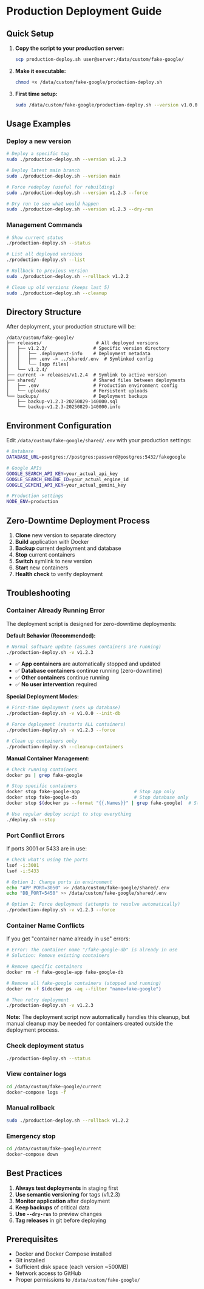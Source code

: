 # Production Deployment Guide

## Quick Setup

1. **Copy the script to your production server:**

   ```bash
   scp production-deploy.sh user@server:/data/custom/fake-google/
   ```

2. **Make it executable:**

   ```bash
   chmod +x /data/custom/fake-google/production-deploy.sh
   ```

3. **First time setup:**
   ```bash
   sudo /data/custom/fake-google/production-deploy.sh --version v1.0.0
   ```

## Usage Examples

### Deploy a new version

```bash
# Deploy a specific tag
sudo ./production-deploy.sh --version v1.2.3

# Deploy latest main branch
sudo ./production-deploy.sh --version main

# Force redeploy (useful for rebuilding)
sudo ./production-deploy.sh --version v1.2.3 --force

# Dry run to see what would happen
sudo ./production-deploy.sh --version v1.2.3 --dry-run
```

### Management Commands

```bash
# Show current status
./production-deploy.sh --status

# List all deployed versions
./production-deploy.sh --list

# Rollback to previous version
sudo ./production-deploy.sh --rollback v1.2.2

# Clean up old versions (keeps last 5)
sudo ./production-deploy.sh --cleanup
```

## Directory Structure

After deployment, your production structure will be:

```
/data/custom/fake-google/
├── releases/                    # All deployed versions
│   ├── v1.2.3/                 # Specific version directory
│   │   ├── .deployment-info    # Deployment metadata
│   │   ├── .env -> ../shared/.env  # Symlinked config
│   │   └── [app files]
│   └── v1.2.4/
├── current -> releases/v1.2.4  # Symlink to active version
├── shared/                     # Shared files between deployments
│   ├── .env                    # Production environment config
│   └── uploads/                # Persistent uploads
└── backups/                    # Deployment backups
    ├── backup-v1.2.3-20250829-140000.sql
    └── backup-v1.2.3-20250829-140000.info
```

## Environment Configuration

Edit `/data/custom/fake-google/shared/.env` with your production settings:

```bash
# Database
DATABASE_URL=postgres://postgres:password@postgres:5432/fakegoogle

# Google APIs
GOOGLE_SEARCH_API_KEY=your_actual_api_key
GOOGLE_SEARCH_ENGINE_ID=your_actual_engine_id
GOOGLE_GEMINI_API_KEY=your_actual_gemini_key

# Production settings
NODE_ENV=production
```

## Zero-Downtime Deployment Process

1. **Clone** new version to separate directory
2. **Build** application with Docker
3. **Backup** current deployment and database
4. **Stop** current containers
5. **Switch** symlink to new version
6. **Start** new containers
7. **Health check** to verify deployment

## Troubleshooting

### Container Already Running Error

The deployment script is designed for zero-downtime deployments:

**Default Behavior (Recommended):**
```bash
# Normal software update (assumes containers are running)
./production-deploy.sh -v v1.2.3
```

- ✅ **App containers** are automatically stopped and updated
- ✅ **Database containers** continue running (zero-downtime)
- ✅ **Other containers** continue running
- ✅ **No user intervention** required

**Special Deployment Modes:**

```bash
# First-time deployment (sets up database)
./production-deploy.sh -v v1.0.0 --init-db

# Force deployment (restarts ALL containers)
./production-deploy.sh -v v1.2.3 --force

# Clean up containers only
./production-deploy.sh --cleanup-containers
```

**Manual Container Management:**

```bash
# Check running containers
docker ps | grep fake-google

# Stop specific containers
docker stop fake-google-app                    # Stop app only
docker stop fake-google-db                     # Stop database only
docker stop $(docker ps --format "{{.Names}}" | grep fake-google)  # Stop all

# Use regular deploy script to stop everything
./deploy.sh --stop
```

### Port Conflict Errors

If ports 3001 or 5433 are in use:

```bash
# Check what's using the ports
lsof -i:3001
lsof -i:5433

# Option 1: Change ports in environment
echo "APP_PORT=3050" >> /data/custom/fake-google/shared/.env
echo "DB_PORT=5450" >> /data/custom/fake-google/shared/.env

# Option 2: Force deployment (attempts to resolve automatically)
./production-deploy.sh -v v1.2.3 --force
```

### Container Name Conflicts

If you get "container name already in use" errors:

```bash
# Error: The container name "/fake-google-db" is already in use
# Solution: Remove existing containers

# Remove specific containers
docker rm -f fake-google-app fake-google-db

# Remove all fake-google containers (stopped and running)
docker rm -f $(docker ps -aq --filter "name=fake-google")

# Then retry deployment
./production-deploy.sh -v v1.2.3
```

**Note:** The deployment script now automatically handles this cleanup, but manual cleanup may be needed for containers created outside the deployment process.

### Check deployment status

```bash
./production-deploy.sh --status
```

### View container logs

```bash
cd /data/custom/fake-google/current
docker-compose logs -f
```

### Manual rollback

```bash
sudo ./production-deploy.sh --rollback v1.2.2
```

### Emergency stop

```bash
cd /data/custom/fake-google/current
docker-compose down
```

## Best Practices

1. **Always test deployments** in staging first
2. **Use semantic versioning** for tags (v1.2.3)
3. **Monitor application** after deployment
4. **Keep backups** of critical data
5. **Use `--dry-run`** to preview changes
6. **Tag releases** in git before deploying

## Prerequisites

- Docker and Docker Compose installed
- Git installed
- Sufficient disk space (each version ~500MB)
- Network access to GitHub
- Proper permissions to `/data/custom/fake-google/`
